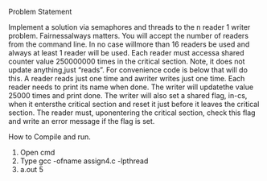 Problem Statement

Implement a solution via semaphores and threads to the n reader 1 writer problem.  Fairnessalways matters.  You will accept the number of readers from the command line.  In no case willmore than 16 readers be used and always at least 1 reader will be used.  Each reader must accessa shared counter value 250000000 times in the critical section.  Note, it does not update anything,just “reads”.  For convenience code is below that will do this.  A reader reads just one time and awriter writes just one time.  Each reader needs to print its name when done.  The writer will updatethe value 25000 times and print done.  The writer will also set a shared flag, in-cs, when it entersthe  critical  section  and  reset  it  just  before  it  leaves  the  critical  section.   The  reader  must,  uponentering the critical section, check this flag and write an error message if the flag is set.


How to Compile and run.
1. Open cmd
2. Type gcc -ofname assign4.c -lpthread 
3. a.out 5
